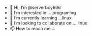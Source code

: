 - 👋 Hi, I’m @serverboy666
- 👀 I’m interested in ... programing 
- 🌱 I’m currently learning ...linux
- 💞️ I’m looking to collaborate on ... linux
- 📫 How to reach me ... 

<!---
serverboy666/serverboy666 is a ✨ special ✨ repository because its `README.md` (this file) appears on your GitHub profile.
You can click the Preview link to take a look at your changes.
--->
